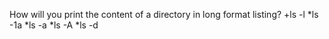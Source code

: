 How will you print the content of a directory in long format listing?
+ls -l
*ls -1a
*ls -a
*ls -A
*ls -d
